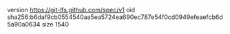 version https://git-lfs.github.com/spec/v1
oid sha256:b6daf9cb0554540aa5ea5724ea690ec787e54f0cd0949efeaefcb6d5a90a0634
size 1540
